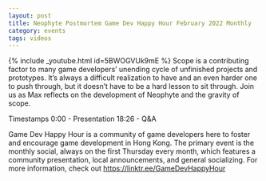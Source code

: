 ```yaml
---
layout: post
title: Neophyte Postmortem Game Dev Happy Hour February 2022 Monthly
category: events
tags: videos
---
```


{% include _youtube.html id=5BWOGVUk9mE %}
Scope is a contributing factor to many game developers’ unending cycle of unfinished projects and prototypes. It’s always a difficult realization to have and an even harder one to push through, but it doesn’t have to be a hard lesson to sit through. Join us as Max reflects on the development of Neophyte and the gravity of scope.

Timestamps
0:00 - Presentation
18:26 - Q&A

Game Dev Happy Hour is a community of game developers here to foster and encourage game development in Hong Kong. The primary event is the monthly social, always on the first Thursday every month, which features a community presentation, local announcements, and general socializing. For more information, check out https://linktr.ee/GameDevHappyHour
